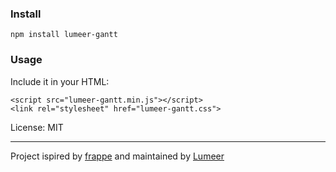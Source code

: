 ### Install
```
npm install lumeer-gantt
```

### Usage
Include it in your HTML:
```
<script src="lumeer-gantt.min.js"></script>
<link rel="stylesheet" href="lumeer-gantt.css">
```


License: MIT

------------------
Project ispired by [frappe](https://github.com/frappe) and maintained by [Lumeer](https://github.com/Lumeer)
